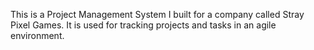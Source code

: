 This is a Project Management System I built for a company called Stray Pixel Games.  It is used for tracking projects and tasks in an agile environment.  
